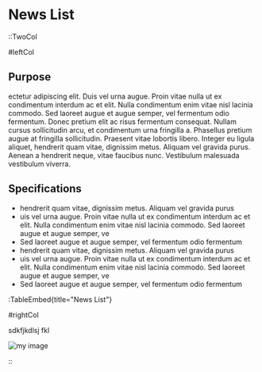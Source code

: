 # News List

::TwoCol

#leftCol

## Purpose

ectetur adipiscing elit. Duis vel urna augue. Proin vitae nulla ut ex condimentum interdum ac et elit. Nulla condimentum enim vitae nisl lacinia commodo. Sed laoreet augue et augue semper, vel fermentum odio fermentum. Donec pretium elit ac risus fermentum consequat. Nullam cursus sollicitudin arcu, et condimentum urna fringilla a. Phasellus pretium augue at fringilla sollicitudin. Praesent vitae lobortis libero. Integer eu ligula aliquet, hendrerit quam vitae, dignissim metus. Aliquam vel gravida purus. Aenean a hendrerit neque, vitae faucibus nunc. Vestibulum malesuada vestibulum viverra.

## Specifications

- hendrerit quam vitae, dignissim metus. Aliquam vel gravida purus
- uis vel urna augue. Proin vitae nulla ut ex condimentum interdum ac et elit. Nulla condimentum enim vitae nisl lacinia commodo. Sed laoreet augue et augue semper, ve
- Sed laoreet augue et augue semper, vel fermentum odio fermentum
- hendrerit quam vitae, dignissim metus. Aliquam vel gravida purus
- uis vel urna augue. Proin vitae nulla ut ex condimentum interdum ac et elit. Nulla condimentum enim vitae nisl lacinia commodo. Sed laoreet augue et augue semper, ve
- Sed laoreet augue et augue semper, vel fermentum odio fermentum

:TableEmbed{title="News List"}

#rightCol

sdkfjkdlsj fkl

![my image](https://fastly.picsum.photos/id/818/400/1000.jpg?hmac=J6LJH8z7-9E6QFIiXZbhKnVBJO7qg_SxHf404KOMIaU)

::
